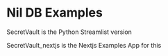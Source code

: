 # Nil DB Examples

SecretVault is the Python Streamlist version

SecretVault_nextjs is the Nextjs Examples App for this
